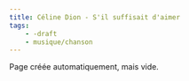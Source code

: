 ```yaml
---
title: Céline Dion - S'il suffisait d'aimer
tags:
    - -draft
    - musique/chanson
---
```


Page créée automatiquement, mais vide.
